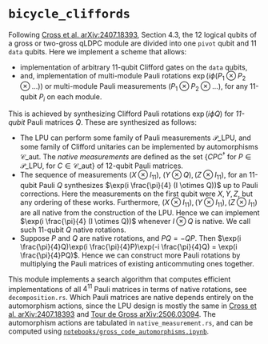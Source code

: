 # `bicycle_cliffords`

Following [Cross et al. arXiv:2407.18393](https://arxiv.org/abs/2407.18393), Section 4.3, the 12 logical qubits of a gross or two-gross qLDPC module are divided into one `pivot` qubit and 11 `data` qubits. Here we implement a scheme that allows:
 - implementation of arbitrary 11-qubit Clifford gates on the `data` qubits,
 - and, implementation of multi-module Pauli rotations $\exp(i \phi (P_1 \otimes P_2 \otimes ...))$ or multi-module Pauli measurements $(P_1 \otimes P_2 \otimes ...)$, for any 11-qubit $P_i$ on each module.

 This is achieved by synthesizing Clifford Pauli rotations $\exp(i \phi Q)$ for *11-qubit* Pauli matrices $Q$. These are synthesized as follows:

  - The LPU can perform some family of Pauli measurements $\mathcal{P}\_\text{LPU}$, and some family of Clifford unitaries can be implemented by automorphisms $\mathcal{C}\_\text{aut}$. The *native measurements* are defined as the set $\{ CPC^\dagger \text{ for } P \in \mathcal{P}\_\text{LPU} \text{, for } C \in \mathcal{C}\_\text{aut} \}$ of 12-qubit Pauli matrices.
  - The sequence of measurements $(X \otimes I_{11})$, $(Y \otimes Q), (Z \otimes I_{11})$, for an 11-qubit Pauli $Q$ synthesizes $\exp(i \frac{\pi}{4} (I \otimes Q))$ up to Pauli corrections. Here the measurements on the first qubit were $X,Y,Z$, but any ordering of these works. Furthermore, $(X \otimes I_{11}),(Y \otimes I_{11}),(Z \otimes I_{11})$ are all native from the construction of the LPU. Hence we can implement $\exp(i \frac{\pi}{4} (I \otimes Q))$ whenever $I \otimes Q$ is native. We call such 11-qubit $Q$ native rotations.
  - Suppose $P$ and $Q$ are native rotations, and $PQ = -QP$. Then $\exp(i \frac{\pi}{4}Q)\exp(i \frac{\pi}{4}P)\exp(-i \frac{\pi}{4}Q) = \exp(i \frac{\pi}{4}PQ)$. Hence we can construct more Pauli rotations by multiplying the Pauli matrices of existing anticommuting ones together.

This module implements a search algorithm that computes efficient implementations of all $4^{11}$ Pauli matrices in terms of native rotations, see `decomposition.rs`. Which Pauli matrices are native depends entirely on the automorphism actions, since the LPU design is mostly the same in [Cross et al. arXiv:2407.18393](https://arxiv.org/abs/2407.18393) and [Tour de Gross arXiv:2506.03094](https://arxiv.org/abs/2506.03094). The automorphism actions are tabulated in `native_measurement.rs`, and can be computed using [`notebooks/gross_code_automorphisms.ipynb`](../../notebooks/gross_code_automorphisms.ipynb).

